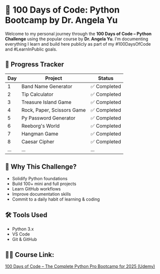 # 💯 100 Days of Code: Python Bootcamp by Dr. Angela Yu

Welcome to my personal journey through the **100 Days of Code – Python Challenge** using the popular course by **Dr. Angela Yu**. I’m documenting everything I learn and build here publicly as part of my #100DaysOfCode and #LearnInPublic goals.

## 📆 Progress Tracker

| Day | Project | Status |
|-----|---------|--------|
| 1   | Band Name Generator | ✅ Completed |
| 2   | Tip Calculator | ✅ Completed |
| 3   | Treasure Island Game | ✅ Completed |
| 4   | Rock, Paper, Scissors Game | ✅ Completed|
| 5   | Py Password Generator      | ✅ Completed |
| 6   | Reeborg's World | ✅ Completed |
| 7   | Hangman Game | ✅ Completed |
| 8   | Caesar Cipher | ✅ Completed |
| ... | ... | ... |

## 🧠 Why This Challenge?

- Solidify Python foundations
- Build 100+ mini and full projects
- Learn GitHub workflows
- Improve documentation skills
- Commit to a daily habit of learning & coding

## 🛠️ Tools Used

- Python 3.x
- VS Code
- Git & GitHub


## 👨‍🏫 Course Link:
[100 Days of Code – The Complete Python Pro Bootcamp for 2025 (Udemy)](https://www.udemy.com/course/100-days-of-code/?srsltid=AfmBOoon5Z-ZNkKrUW6avDUwCydN716FpMzo_WtcHsiyGtioveRqBr4j)





